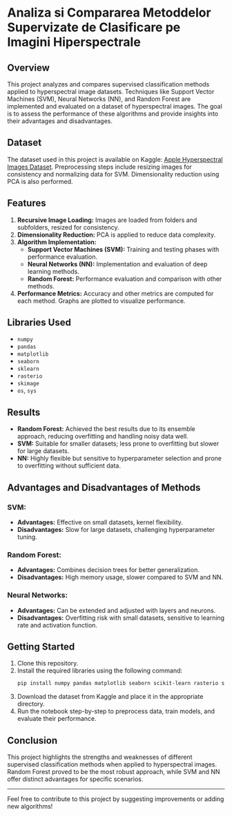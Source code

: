# Analiza si Compararea Metoddelor Supervizate de Clasificare pe Imagini Hiperspectrale

## Overview
This project analyzes and compares supervised classification methods applied to hyperspectral image datasets. Techniques like Support Vector Machines (SVM), Neural Networks (NN), and Random Forest are implemented and evaluated on a dataset of hyperspectral images. The goal is to assess the performance of these algorithms and provide insights into their advantages and disadvantages.

## Dataset
The dataset used in this project is available on Kaggle: [Apple Hyperspectral Images Dataset](https://www.kaggle.com/datasets/warcoder/apple-hyperspectral-images-dataset). Preprocessing steps include resizing images for consistency and normalizing data for SVM. Dimensionality reduction using PCA is also performed.

## Features
1. **Recursive Image Loading:** Images are loaded from folders and subfolders, resized for consistency.
2. **Dimensionality Reduction:** PCA is applied to reduce data complexity.
3. **Algorithm Implementation:**
   - **Support Vector Machines (SVM):** Training and testing phases with performance evaluation.
   - **Neural Networks (NN):** Implementation and evaluation of deep learning methods.
   - **Random Forest:** Performance evaluation and comparison with other methods.
4. **Performance Metrics:** Accuracy and other metrics are computed for each method. Graphs are plotted to visualize performance.

## Libraries Used
- `numpy`
- `pandas`
- `matplotlib`
- `seaborn`
- `sklearn`
- `rasterio`
- `skimage`
- `os`, `sys`

## Results
- **Random Forest:** Achieved the best results due to its ensemble approach, reducing overfitting and handling noisy data well.
- **SVM:** Suitable for smaller datasets; less prone to overfitting but slower for large datasets.
- **NN:** Highly flexible but sensitive to hyperparameter selection and prone to overfitting without sufficient data.

## Advantages and Disadvantages of Methods
### SVM:
- **Advantages:** Effective on small datasets, kernel flexibility.
- **Disadvantages:** Slow for large datasets, challenging hyperparameter tuning.

### Random Forest:
- **Advantages:** Combines decision trees for better generalization.
- **Disadvantages:** High memory usage, slower compared to SVM and NN.

### Neural Networks:
- **Advantages:** Can be extended and adjusted with layers and neurons.
- **Disadvantages:** Overfitting risk with small datasets, sensitive to learning rate and activation function.

## Getting Started
1. Clone this repository.
2. Install the required libraries using the following command:
   ```bash
   pip install numpy pandas matplotlib seaborn scikit-learn rasterio scikit-image
   ```
3. Download the dataset from Kaggle and place it in the appropriate directory.
4. Run the notebook step-by-step to preprocess data, train models, and evaluate their performance.

## Conclusion
This project highlights the strengths and weaknesses of different supervised classification methods when applied to hyperspectral images. Random Forest proved to be the most robust approach, while SVM and NN offer distinct advantages for specific scenarios.

---
Feel free to contribute to this project by suggesting improvements or adding new algorithms!

